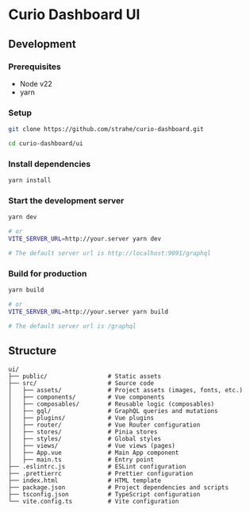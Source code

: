# Curio Dashboard UI

## Development

### Prerequisites

- Node v22
- yarn 

### Setup

```bash
git clone https://github.com/strahe/curio-dashboard.git

cd curio-dashboard/ui
```

### Install dependencies

```bash
yarn install
```

### Start the development server

```bash
yarn dev

# or
VITE_SERVER_URL=http://your.server yarn dev

# The default server url is http://localhost:9091/graphql
```

### Build for production

```bash
yarn build

# or
VITE_SERVER_URL=http://your.server yarn build

# The default server url is /graphql
```

## Structure

```
ui/
├── public/                 # Static assets
├── src/                    # Source code
│   ├── assets/             # Project assets (images, fonts, etc.)
│   ├── components/         # Vue components
│   ├── composables/        # Reusable logic (composables)
│   ├── gql/                # GraphQL queries and mutations
│   ├── plugins/            # Vue plugins
│   ├── router/             # Vue Router configuration
│   ├── stores/             # Pinia stores
│   ├── styles/             # Global styles
│   ├── views/              # Vue views (pages)
│   ├── App.vue             # Main App component
│   ├── main.ts             # Entry point
├── .eslintrc.js            # ESLint configuration
├── .prettierrc             # Prettier configuration
├── index.html              # HTML template
├── package.json            # Project dependencies and scripts
├── tsconfig.json           # TypeScript configuration
└── vite.config.ts          # Vite configuration
```
